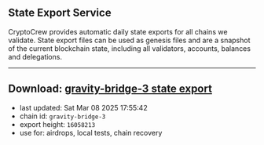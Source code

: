 ## State Export Service
CryptoCrew provides automatic daily state exports for all chains we validate. State export files can be used as genesis files and are a snapshot of the current blockchain state, including all validators, accounts, balances and delegations.

---
**Download: [gravity-bridge-3 state export](https://dl-eu2.ccvalidators.com/SERVICE/gravitybridge/gravity-bridge-3_export_16058213.json)**
---

- last updated: Sat Mar 08 2025 17:55:42
- chain id: `gravity-bridge-3`
- export height: `16058213`
- use for: airdrops, local tests, chain recovery
